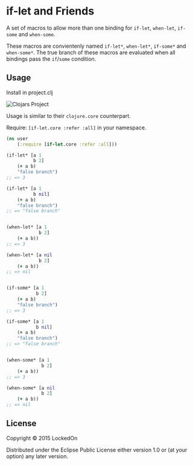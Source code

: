 # if-let and Friends

A set of macros to allow more than one binding for `if-let`, `when-let`, `if-some` and `when-some`.

These macros are convientenly named `if-let*`, `when-let*`, `if-some*` and `when-some*`. The true branch of these macros are evaluated when all bindings pass the `if`/`some` condition.

## Usage

Install in project.clj

![Clojars Project](http://clojars.org/lockedon/if-let/latest-version.svg)

Usage is similar to their `clojure.core` counterpart.

Require: `[if-let.core :refer :all]` in your namespace.

```clojure
(ns user
    (:require [if-let.core :refer :all]))

(if-let* [a 1
          b 2]
    (+ a b)
    "false branch")
;; => 3

(if-let* [a 1
          b nil]
    (+ a b)
    "false branch")
;; => "false branch"


(when-let* [a 1
            b 2]
    (+ a b))
;; => 3

(when-let* [a nil
            b 2]
    (+ a b))
;; => nil


(if-some* [a 1
           b 2]
    (+ a b)
    "false branch")
;; => 3

(if-some* [a 1
           b nil]
    (+ a b)
    "false branch")
;; => "false branch"


(when-some* [a 1
             b 2]
    (+ a b))
;; => 3

(when-some* [a nil
             b 2]
    (+ a b))
;; => nil
```

## License

Copyright © 2015 LockedOn

Distributed under the Eclipse Public License either version 1.0 or (at
your option) any later version.
